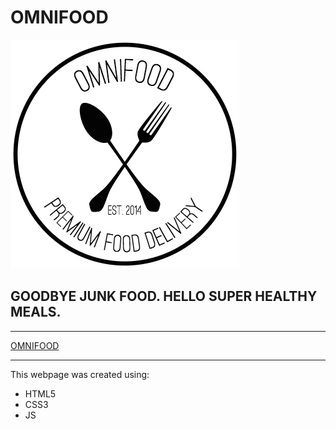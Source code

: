 # OMNIFOOD 
![](https://github.com/annapo1t/omnifood/raw/main/resources/img/logo.png)
##  GOODBYE JUNK FOOD. HELLO SUPER HEALTHY MEALS.

___

[OMNIFOOD](https://annapo1t.github.io/Omnifood/)
___

This webpage was created using:
* HTML5
* CSS3
* JS
